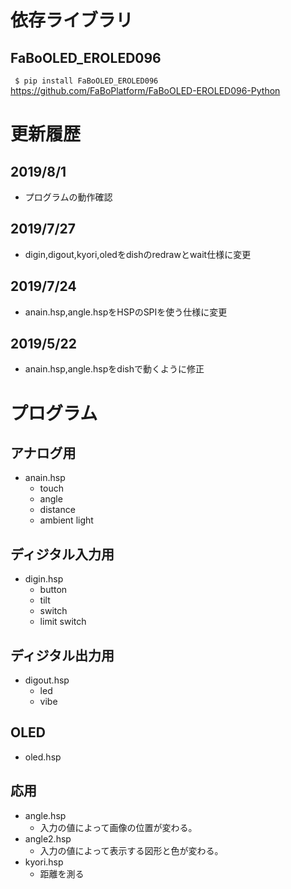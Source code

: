 # 依存ライブラリ

## FaBoOLED_EROLED096
` $ pip install FaBoOLED_EROLED096`  
https://github.com/FaBoPlatform/FaBoOLED-EROLED096-Python

# 更新履歴
## 2019/8/1
- プログラムの動作確認

## 2019/7/27
- digin,digout,kyori,oledをdishのredrawとwait仕様に変更

## 2019/7/24
- anain.hsp,angle.hspをHSPのSPIを使う仕様に変更

## 2019/5/22
- anain.hsp,angle.hspをdishで動くように修正

# プログラム  
## アナログ用 
- anain.hsp  
    - touch  
    - angle  
    - distance  
    - ambient light

## ディジタル入力用
- digin.hsp  
    - button  
    - tilt  
    - switch 
    - limit switch  

## ディジタル出力用
- digout.hsp  
    - led  
    - vibe 

## OLED
- oled.hsp

## 応用
- angle.hsp
    - 入力の値によって画像の位置が変わる。
- angle2.hsp
    - 入力の値によって表示する図形と色が変わる。  
- kyori.hsp
    - 距離を測る
